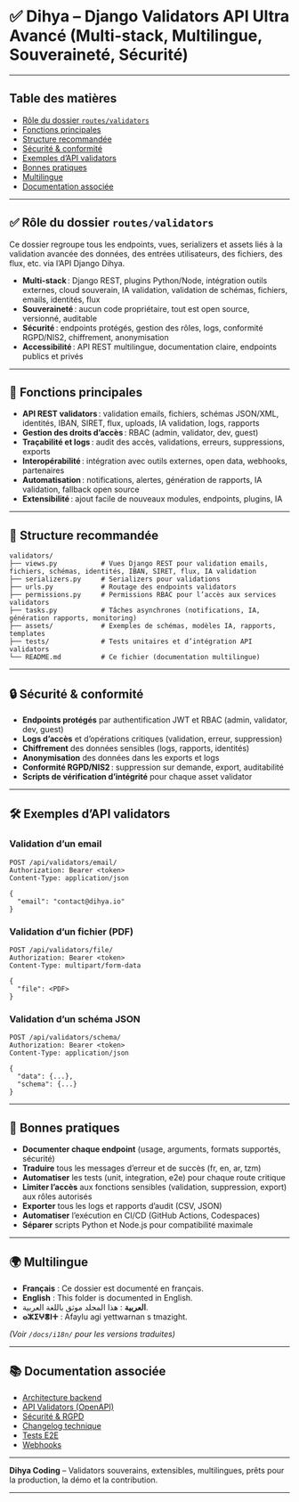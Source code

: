 # ✅ Dihya – Django Validators API Ultra Avancé (Multi-stack, Multilingue, Souveraineté, Sécurité)

---

## Table des matières

- [Rôle du dossier `routes/validators`](#rôle-du-dossier-routesvalidators)
- [Fonctions principales](#fonctions-principales)
- [Structure recommandée](#structure-recommandée)
- [Sécurité & conformité](#sécurité--conformité)
- [Exemples d’API validators](#exemples-dapi-validators)
- [Bonnes pratiques](#bonnes-pratiques)
- [Multilingue](#multilingue)
- [Documentation associée](#documentation-associée)

---

## ✅ Rôle du dossier `routes/validators`

Ce dossier regroupe tous les endpoints, vues, serializers et assets liés à la validation avancée des données, des entrées utilisateurs, des fichiers, des flux, etc. via l’API Django Dihya.

- **Multi-stack** : Django REST, plugins Python/Node, intégration outils externes, cloud souverain, IA validation, validation de schémas, fichiers, emails, identités, flux
- **Souveraineté** : aucun code propriétaire, tout est open source, versionné, auditable
- **Sécurité** : endpoints protégés, gestion des rôles, logs, conformité RGPD/NIS2, chiffrement, anonymisation
- **Accessibilité** : API REST multilingue, documentation claire, endpoints publics et privés

---

## 🧠 Fonctions principales

- **API REST validators** : validation emails, fichiers, schémas JSON/XML, identités, IBAN, SIRET, flux, uploads, IA validation, logs, rapports
- **Gestion des droits d’accès** : RBAC (admin, validator, dev, guest)
- **Traçabilité et logs** : audit des accès, validations, erreurs, suppressions, exports
- **Interopérabilité** : intégration avec outils externes, open data, webhooks, partenaires
- **Automatisation** : notifications, alertes, génération de rapports, IA validation, fallback open source
- **Extensibilité** : ajout facile de nouveaux modules, endpoints, plugins, IA

---

## 📁 Structure recommandée

```
validators/
├── views.py           # Vues Django REST pour validation emails, fichiers, schémas, identités, IBAN, SIRET, flux, IA validation
├── serializers.py     # Serializers pour validations
├── urls.py            # Routage des endpoints validators
├── permissions.py     # Permissions RBAC pour l’accès aux services validators
├── tasks.py           # Tâches asynchrones (notifications, IA, génération rapports, monitoring)
├── assets/            # Exemples de schémas, modèles IA, rapports, templates
├── tests/             # Tests unitaires et d’intégration API validators
└── README.md          # Ce fichier (documentation multilingue)
```

---

## 🔒 Sécurité & conformité

- **Endpoints protégés** par authentification JWT et RBAC (admin, validator, dev, guest)
- **Logs d’accès** et d’opérations critiques (validation, erreur, suppression)
- **Chiffrement** des données sensibles (logs, rapports, identités)
- **Anonymisation** des données dans les exports et logs
- **Conformité RGPD/NIS2** : suppression sur demande, export, auditabilité
- **Scripts de vérification d’intégrité** pour chaque asset validator

---

## 🛠️ Exemples d’API validators

### Validation d’un email

```http
POST /api/validators/email/
Authorization: Bearer <token>
Content-Type: application/json

{
  "email": "contact@dihya.io"
}
```

### Validation d’un fichier (PDF)

```http
POST /api/validators/file/
Authorization: Bearer <token>
Content-Type: multipart/form-data

{
  "file": <PDF>
}
```

### Validation d’un schéma JSON

```http
POST /api/validators/schema/
Authorization: Bearer <token>
Content-Type: application/json

{
  "data": {...},
  "schema": {...}
}
```

---

## 📝 Bonnes pratiques

- **Documenter chaque endpoint** (usage, arguments, formats supportés, sécurité)
- **Traduire** tous les messages d’erreur et de succès (fr, en, ar, tzm)
- **Automatiser** les tests (unit, integration, e2e) pour chaque route critique
- **Limiter l’accès** aux fonctions sensibles (validation, suppression, export) aux rôles autorisés
- **Exporter** tous les logs et rapports d’audit (CSV, JSON)
- **Automatiser** l’exécution en CI/CD (GitHub Actions, Codespaces)
- **Séparer** scripts Python et Node.js pour compatibilité maximale

---

## 🌍 Multilingue

- **Français** : Ce dossier est documenté en français.
- **English** : This folder is documented in English.
- **العربية** : هذا المجلد موثق باللغة العربية.
- **ⴰⵣⵉⵖⴻⵏⵜ** : Afaylu agi yettwarnan s tmazight.

*(Voir `/docs/i18n/` pour les versions traduites)*

---

## 📚 Documentation associée

- [Architecture backend](../../../../docs/architecture.md)
- [API Validators (OpenAPI)](../../../../docs/openapi.yaml)
- [Sécurité & RGPD](../../../../SECURITY.md)
- [Changelog technique](../../../../TECHNICAL_CHANGELOG.md)
- [Tests E2E](../../../../E2E_TESTS_GUIDE.md)
- [Webhooks](../../../../WEBHOOKS_GUIDE.md)

---

**Dihya Coding** – Validators souverains, extensibles, multilingues, prêts pour la production, la démo et la contribution.

---
